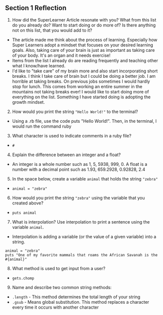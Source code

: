 ## Section 1 Reflection

1. How did the SuperLearner Article resonate with you? What from this list do you already do? Want to start doing or do more of? Is there anything not on this list, that you would add to it?

* The article made me think about the process of learning. Especially how Super Learners adopt a mindset that focuses on your desired learning goals. Also, taking care of your brain is just as important as taking care of your body. It's an organ and it needs exercise!
* Items from the list I already do are reading frequently and teaching other what I know/have learned.
* I'd like to "take care" of my brain more and also start incorporating short breaks. I think I take care of brain but I could be doing a better job. I am horrible at taking breaks. On previous jobs sometimes I would hardly stop for lunch. This comes from working an entire summer in the mountains not taking breaks ever! I would like to start doing more of everything on the list. Something I have started doing is adopting the growth mindset.

2. How would you print the string `"Hello World!"` to the terminal?
* Using a .rb file, use the code puts "Hello World!". Then, in the terminal, I would run the command ruby <file name.rb>

3. What character is used to indicate comments in a ruby file?
* `#`
4. Explain the difference between an integer and a float?
* An integer is a whole number such as 1, 5, 5938, 999, 0. A float is a number with a decimal point such as 1.93, 659.2928, 0.92828, 2.4

5. In the space below, create a variable `animal` that holds the string `"zebra"`
* `animal = "zebra"`

6. How would you print the string `"zebra"` using the variable that you created above?
* `puts animal`

7. What is interpolation? Use interpolation to print a sentence using the variable `animal`.
* Interpolation is adding a variable (or the value of a given variable) into a string.
```
animal = "zebra"
puts "One of my favorite mammals that roams the African Savanah is the #{animal}"
```
8. What method is used to get input from a user?
* `gets.chomp`

9. Name and describe two common string methods:
* `.length` - This method determines the total length of your string
* `.gsub` - Means global substitution. This method replaces a character every time it occurs with another character
